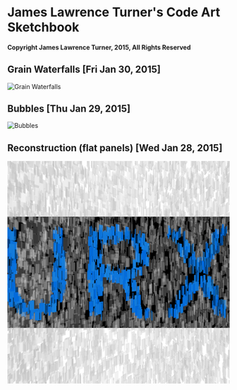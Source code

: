 # James Lawrence Turner's Code Art Sketchbook

#### Copyright James Lawrence Turner, 2015, All Rights Reserved

## Grain Waterfalls [Fri Jan 30, 2015]
![Grain Waterfalls](/grain_waterfalls/output.png?raw=true)

## Bubbles [Thu Jan 29, 2015]
![Bubbles](/bubbles/output.png?raw=true)

## Reconstruction (flat panels) [Wed Jan 28, 2015]
![Reconstruction (flat panels)](/reconstruction_flat_panels/output.png?raw=true)